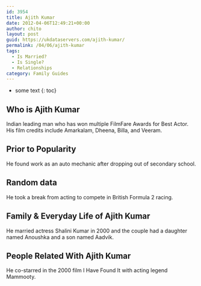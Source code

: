 ```yaml
---
id: 3954
title: Ajith Kumar
date: 2012-04-06T12:49:21+00:00
author: chito
layout: post
guid: https://ukdataservers.com/ajith-kumar/
permalink: /04/06/ajith-kumar
tags:
  - Is Married?
  - Is Single?
  - Relationships
category: Family Guides
---
```


* some text
{: toc}
          
          
## Who is  Ajith Kumar
                  
                  
                  
Indian leading man who has won multiple FilmFare Awards for Best Actor. His film credits include Amarkalam, Dheena, Billa, and Veeram.
                  
                
                
                
## Prior to Popularity 
                  
                  
                  
He found work as an auto mechanic after dropping out of secondary school.
                  
                
                
                
## Random data 
                  
                  
                  
He took a break from acting to compete in British Formula 2 racing.
                  
                
                
                
## Family & Everyday Life of Ajith Kumar
                  
                  
                  
He married actress Shalini Kumar in 2000 and the couple had a daughter named Anoushka and a son named Aadvik.
                  
                
                
                
## People Related With  Ajith Kumar
                  
                  
                  
He co-starred in the 2000 film I Have Found It with acting legend Mammooty.
                  
                
              
            
          
          
          
    
    
  
